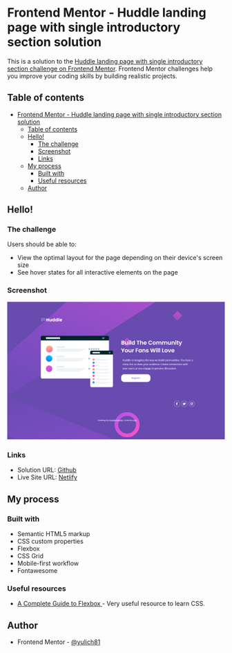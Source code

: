 # Frontend Mentor - Huddle landing page with single introductory section solution

This is a solution to the [Huddle landing page with single introductory section challenge on Frontend Mentor](https://www.frontendmentor.io/challenges/huddle-landing-page-with-a-single-introductory-section-B_2Wvxgi0). Frontend Mentor challenges help you improve your coding skills by building realistic projects. 

## Table of contents

- [Frontend Mentor - Huddle landing page with single introductory section solution](#frontend-mentor---huddle-landing-page-with-single-introductory-section-solution)
  - [Table of contents](#table-of-contents)
  - [Hello!](#hello)
    - [The challenge](#the-challenge)
    - [Screenshot](#screenshot)
    - [Links](#links)
  - [My process](#my-process)
    - [Built with](#built-with)
    - [Useful resources](#useful-resources)
  - [Author](#author)


## Hello!

### The challenge

Users should be able to:

- View the optimal layout for the page depending on their device's screen size
- See hover states for all interactive elements on the page

### Screenshot

![](./screenshots/desktop.png)

### Links

- Solution URL: [Github](https://github.com/yulich81/huddle-landing-page-with-single-introductory-section-master)
- Live Site URL: [Netlify](https://admirable-marigold-b47e93.netlify.app/)

## My process

### Built with

- Semantic HTML5 markup
- CSS custom properties
- Flexbox
- CSS Grid
- Mobile-first workflow
- Fontawesome

### Useful resources

- [A Complete Guide to Flexbox ](https://css-tricks.com/snippets/css/a-guide-to-flexbox/) - Very useful resource to learn CSS.


## Author

- Frontend Mentor - [@yulich81](https://www.frontendmentor.io/profile/yulich81)

